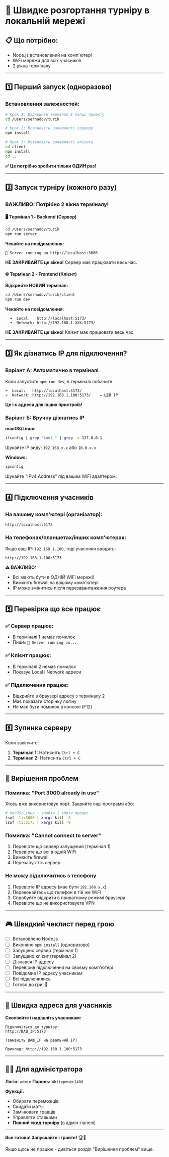 # 🚀 Швидке розгортання турніру в локальній мережі

## 📋 Що потрібно:

- Node.js встановлений на комп'ютері
- WiFi мережа для всіх учасників
- 2 вікна терміналу

---

## 1️⃣ Перший запуск (одноразово)

### Встановлення залежностей:

```bash
# Крок 1: Відкрийте термінал в папці проекту
cd /Users/serhadov/turik

# Крок 2: Встановіть залежності серверу
npm install

# Крок 3: Встановіть залежності клієнта
cd client
npm install
cd ..
```

**✅ Це потрібно зробити тільки ОДИН раз!**

---

## 2️⃣ Запуск турніру (кожного разу)

### ВАЖЛИВО: Потрібно 2 вікна терміналу!

#### 🖥️ Термінал 1 - Backend (Сервер)

```bash
cd /Users/serhadov/turik
npm run server
```

**Чекайте на повідомлення:**
```
🚀 Server running on http://localhost:3000
```

**НЕ ЗАКРИВАЙТЕ це вікно!** Сервер має працювати весь час.

#### 🌐 Термінал 2 - Frontend (Клієнт)

**Відкрийте НОВИЙ термінал:**

```bash
cd /Users/serhadov/turik/client
npm run dev
```

**Чекайте на повідомлення:**
```
  ➜  Local:   http://localhost:5173/
  ➜  Network: http://192.168.1.XXX:5173/
```

**НЕ ЗАКРИВАЙТЕ це вікно!** Клієнт має працювати весь час.

---

## 3️⃣ Як дізнатись IP для підключення?

### Варіант А: Автоматично в терміналі

Коли запустите `npm run dev`, в терміналі побачите:

```
➜  Local:   http://localhost:5173/
➜  Network: http://192.168.1.100:5173/    ← ЦЕЙ IP!
```

**Це і є адреса для інших пристроїв!**

### Варіант Б: Вручну дізнатись IP

**macOS/Linux:**
```bash
ifconfig | grep "inet " | grep -v 127.0.0.1
```

Шукайте IP виду: `192.168.x.x` або `10.0.x.x`

**Windows:**
```bash
ipconfig
```

Шукайте "IPv4 Address" під вашим WiFi адаптером.

---

## 4️⃣ Підключення учасників

### На вашому комп'ютері (організатор):
```
http://localhost:5173
```

### На телефонах/планшетах/інших комп'ютерах:

Якщо ваш IP: `192.168.1.100`, тоді учасники вводять:
```
http://192.168.1.100:5173
```

**⚠️ ВАЖЛИВО:**
- Всі мають бути в ОДНІЙ WiFi мережі!
- Вимкніть firewall на вашому комп'ютері
- IP може змінитись після перезавантаження роутера

---

## 5️⃣ Перевірка що все працює

### ✅ Сервер працює:
- В терміналі 1 немає помилок
- Пише: `🚀 Server running on...`

### ✅ Клієнт працює:
- В терміналі 2 немає помилок
- Показує Local і Network адреси

### ✅ Підключення працює:
- Відкрийте в браузері адресу з терміналу 2
- Має показати сторінку логіну
- Не має бути помилок в консолі (F12)

---

## 6️⃣ Зупинка серверу

Коли закінчите:

1. **Термінал 1:** Натисніть `Ctrl + C`
2. **Термінал 2:** Натисніть `Ctrl + C`

---

## 🔧 Вирішення проблем

### Помилка: "Port 3000 already in use"

Хтось вже використовує порт. Закрийте інші програми або:

```bash
# macOS/Linux - знайти і вбити процес
lsof -ti:3000 | xargs kill -9
lsof -ti:5173 | xargs kill -9
```

### Помилка: "Cannot connect to server"

1. Перевірте що сервер запущений (термінал 1)
2. Перевірте що всі в одній WiFi
3. Вимкніть firewall
4. Перезапустіть сервер

### Не можу підключитись з телефону

1. Перевірте IP адресу (має бути `192.168.x.x`)
2. Переконайтесь що телефон в тій же WiFi
3. Спробуйте відкрити в приватному режимі браузера
4. Перевірте що не використовуєте VPN

---

## 🎮 Швидкий чеклист перед грою

- [ ] Встановлено Node.js
- [ ] Виконано `npm install` (одноразово)
- [ ] Запущено сервер (термінал 1)
- [ ] Запущено клієнт (термінал 2)
- [ ] Дізнався IP адресу
- [ ] Перевірив підключення на своєму комп'ютері
- [ ] Повідомив IP адресу учасникам
- [ ] Всі підключились
- [ ] Готово до гри! 🎉

---

## 📱 Швидка адреса для учасників

**Скопіюйте і надішліть учасникам:**

```
Підключіться до турніру:
http://ВАШ_IP:5173

(замініть ВАШ_IP на реальний IP)

Приклад: http://192.168.1.100:5173
```

---

## 👨‍💼 Для адміністратора

**Логін:** `admin`
**Пароль:** `Whitepower1488`

**Функції:**
- Обирати переможців
- Скидати матчі
- Замінювати гравців
- Управляти ставками
- **Повний скид турніру** (в адмін-панелі)

---

**Все готово! Запускайте і грайте!** 🏆🍺

Якщо щось не працює - дивіться розділ "Вирішення проблем" вище.
